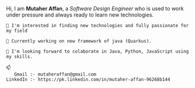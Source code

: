 Hi, I am **Mutaher Affan**, a *Software Design Engineer* who is used to work  under pressure and always ready to learn new technologies.

```
👀 I'm interested in finding new technologies and fully passionate for my field
```
```
🌱 Currently working on new framework of java (Quarkus).
```
```
💞️ I'm looking forward to colaborate in Java, Python, JavaScript using my skills.
```
```
📫 
   Gmail :- mutaheraffan@gmail.com
LinkedIn :- https://pk.linkedin.com/in/mutaher-affan-96268b144
```
